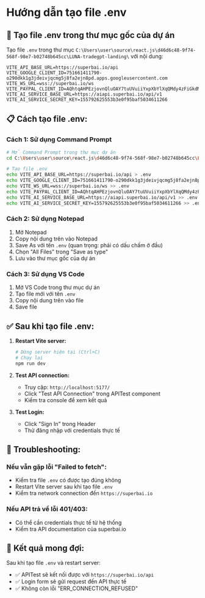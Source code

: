 # Hướng dẫn tạo file .env

## 🚀 Tạo file .env trong thư mục gốc của dự án

Tạo file `.env` trong thư mục `C:\Users\user\source\react.js\d46d6c48-9f74-568f-98e7-b02748b645cc\LUNA-tradegpt-landing\` với nội dung:

```env
VITE_API_BASE_URL=https://superbai.io/api
VITE_GOOGLE_CLIENT_ID=751661411790-o290dkk1g3jdeivjqcmg5j8fa2ejn8pd.apps.googleusercontent.com
VITE_WS_URL=wss://superbai.io/ws
VITE_PAYPAL_CLIENT_ID=AQhtqAHPEzjovnQluOAY7tuUVuiiYxpXbYlXqQMdy4zFiGkdMKkk59G0pSpNBNW1I5TeKFvzWpJhv4M-
VITE_AI_SERVICE_BASE_URL=https://aiapi.superbai.io/api/v1
VITE_AI_SERVICE_SECRET_KEY=155792625553b3e0f95baf5034611266
```

## 📋 Cách tạo file .env:

### Cách 1: Sử dụng Command Prompt
```bash
# Mở Command Prompt trong thư mục dự án
cd C:\Users\user\source\react.js\d46d6c48-9f74-568f-98e7-b02748b645cc\LUNA-tradegpt-landing

# Tạo file .env
echo VITE_API_BASE_URL=https://superbai.io/api > .env
echo VITE_GOOGLE_CLIENT_ID=751661411790-o290dkk1g3jdeivjqcmg5j8fa2ejn8pd.apps.googleusercontent.com >> .env
echo VITE_WS_URL=wss://superbai.io/ws >> .env
echo VITE_PAYPAL_CLIENT_ID=AQhtqAHPEzjovnQluOAY7tuUVuiiYxpXbYlXqQMdy4zFiGkdMKkk59G0pSpNBNW1I5TeKFvzWpJhv4M- >> .env
echo VITE_AI_SERVICE_BASE_URL=https://aiapi.superbai.io/api/v1 >> .env
echo VITE_AI_SERVICE_SECRET_KEY=155792625553b3e0f95baf5034611266 >> .env
```

### Cách 2: Sử dụng Notepad
1. Mở Notepad
2. Copy nội dung trên vào Notepad
3. Save As với tên `.env` (quan trọng: phải có dấu chấm ở đầu)
4. Chọn "All Files" trong "Save as type"
5. Lưu vào thư mục gốc của dự án

### Cách 3: Sử dụng VS Code
1. Mở VS Code trong thư mục dự án
2. Tạo file mới với tên `.env`
3. Copy nội dung trên vào file
4. Save file

## ✅ Sau khi tạo file .env:

1. **Restart Vite server:**
   ```bash
   # Dừng server hiện tại (Ctrl+C)
   # Chạy lại
   npm run dev
   ```

2. **Test API connection:**
   - Truy cập: `http://localhost:5177/`
   - Click "Test API Connection" trong APITest component
   - Kiểm tra console để xem kết quả

3. **Test Login:**
   - Click "Sign In" trong Header
   - Thử đăng nhập với credentials thực tế

## 🔧 Troubleshooting:

### Nếu vẫn gặp lỗi "Failed to fetch":
- Kiểm tra file `.env` có được tạo đúng không
- Restart Vite server sau khi tạo file `.env`
- Kiểm tra network connection đến `https://superbai.io`

### Nếu API trả về lỗi 401/403:
- Có thể cần credentials thực tế từ hệ thống
- Kiểm tra API documentation của superbai.io

## 🎯 Kết quả mong đợi:

Sau khi tạo file `.env` và restart server:
- ✅ APITest sẽ kết nối được với `https://superbai.io/api`
- ✅ Login form sẽ gửi request đến API thực tế
- ✅ Không còn lỗi "ERR_CONNECTION_REFUSED"
